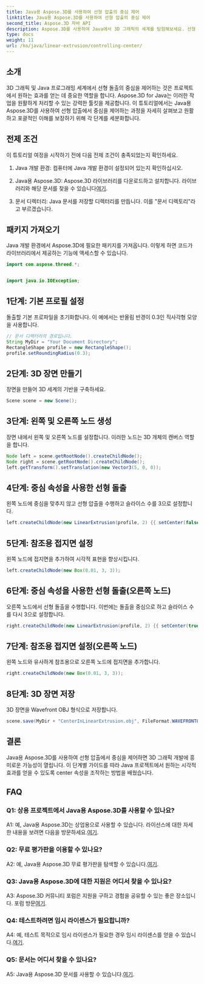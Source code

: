 ```yaml
---
title: Java용 Aspose.3D를 사용하여 선형 압출의 중심 제어
linktitle: Java용 Aspose.3D를 사용하여 선형 압출의 중심 제어
second_title: Aspose.3D 자바 API
description: Aspose.3D를 사용하여 Java에서 3D 그래픽의 세계를 탐험해보세요. 선형 압출에서 중심을 쉽게 제어할 수 있습니다.
type: docs
weight: 11
url: /ko/java/linear-extrusion/controlling-center/
---
```

## 소개

3D 그래픽 및 Java 프로그래밍 세계에서 선형 돌출의 중심을 제어하는 것은 프로젝트에서 원하는 효과를 얻는 데 중요한 역할을 합니다. Aspose.3D for Java는 이러한 작업을 원활하게 처리할 수 있는 강력한 툴킷을 제공합니다. 이 튜토리얼에서는 Java용 Aspose.3D를 사용하여 선형 압출에서 중심을 제어하는 과정을 자세히 살펴보고 원활하고 포괄적인 이해를 보장하기 위해 각 단계를 세분화합니다.

## 전제 조건

이 튜토리얼 여정을 시작하기 전에 다음 전제 조건이 충족되었는지 확인하세요.

1. Java 개발 환경: 컴퓨터에 Java 개발 환경이 설정되어 있는지 확인하십시오.

2.  Java용 Aspose.3D: Aspose.3D 라이브러리를 다운로드하고 설치합니다. 라이브러리와 해당 문서를 찾을 수 있습니다[여기](https://reference.aspose.com/3d/java/).

3. 문서 디렉터리: Java 문서를 저장할 디렉터리를 만듭니다. 이를 "문서 디렉토리"라고 부르겠습니다.

## 패키지 가져오기

Java 개발 환경에서 Aspose.3D에 필요한 패키지를 가져옵니다. 이렇게 하면 코드가 라이브러리에서 제공하는 기능에 액세스할 수 있습니다.

```java
import com.aspose.threed.*;


import java.io.IOException;
```

## 1단계: 기본 프로필 설정

돌출할 기본 프로파일을 초기화합니다. 이 예에서는 반올림 반경이 0.3인 직사각형 모양을 사용합니다.

```java
// 문서 디렉터리의 경로입니다.
String MyDir = "Your Document Directory";
RectangleShape profile = new RectangleShape();
profile.setRoundingRadius(0.3);
```

## 2단계: 3D 장면 만들기

장면을 만들어 3D 세계의 기반을 구축하세요.

```java
Scene scene = new Scene();
```

## 3단계: 왼쪽 및 오른쪽 노드 생성

장면 내에서 왼쪽 및 오른쪽 노드를 설정합니다. 이러한 노드는 3D 개체의 캔버스 역할을 합니다.

```java
Node left = scene.getRootNode().createChildNode();
Node right = scene.getRootNode().createChildNode();
left.getTransform().setTranslation(new Vector3(5, 0, 0));
```

## 4단계: 중심 속성을 사용한 선형 돌출

왼쪽 노드에 중심을 맞추지 않고 선형 압출을 수행하고 슬라이스 수를 3으로 설정합니다.

```java
left.createChildNode(new LinearExtrusion(profile, 2) {{ setCenter(false); setSlices(3); }});
```

## 5단계: 참조용 접지면 설정

왼쪽 노드에 접지면을 추가하여 시각적 표현을 향상시킵니다.

```java
left.createChildNode(new Box(0.01, 3, 3));
```

## 6단계: 중심 속성을 사용한 선형 돌출(오른쪽 노드)

오른쪽 노드에서 선형 돌출을 수행합니다. 이번에는 돌출을 중심으로 하고 슬라이스 수를 다시 3으로 설정합니다.

```java
right.createChildNode(new LinearExtrusion(profile, 2) {{ setCenter(true); setSlices(3); }});
```

## 7단계: 참조용 접지면 설정(오른쪽 노드)

왼쪽 노드와 유사하게 참조용으로 오른쪽 노드에 접지면을 추가합니다.

```java
right.createChildNode(new Box(0.01, 3, 3));
```

## 8단계: 3D 장면 저장

3D 장면을 Wavefront OBJ 형식으로 저장합니다.

```java
scene.save(MyDir + "CenterInLinearExtrusion.obj", FileFormat.WAVEFRONTOBJ);
```

## 결론

Java용 Aspose.3D를 사용하여 선형 압출에서 중심을 제어하면 3D 그래픽 개발에 흥미로운 가능성이 열립니다. 이 단계별 가이드를 따라 Java 프로젝트에서 원하는 시각적 효과를 얻을 수 있도록 center 속성을 조작하는 방법을 배웠습니다.

## FAQ

### Q1: 상용 프로젝트에서 Java용 Aspose.3D를 사용할 수 있나요?

 A1: 예, Java용 Aspose.3D는 상업용으로 사용할 수 있습니다. 라이선스에 대한 자세한 내용을 보려면 다음을 방문하세요.[여기](https://purchase.aspose.com/buy).

### Q2: 무료 평가판을 이용할 수 있나요?

 A2: 예, Java용 Aspose.3D 무료 평가판을 탐색할 수 있습니다.[여기](https://releases.aspose.com/).

### Q3: Java용 Aspose.3D에 대한 지원은 어디서 찾을 수 있나요?

 A3: Aspose.3D 커뮤니티 포럼은 지원을 구하고 경험을 공유할 수 있는 좋은 장소입니다. 포럼 방문[여기](https://forum.aspose.com/c/3d/18).

### Q4: 테스트하려면 임시 라이센스가 필요합니까?

A4: 예, 테스트 목적으로 임시 라이센스가 필요한 경우 임시 라이센스를 얻을 수 있습니다.[여기](https://purchase.aspose.com/temporary-license/).

### Q5: 문서는 어디서 찾을 수 있나요?

 A5: Java용 Aspose.3D 문서를 사용할 수 있습니다.[여기](https://reference.aspose.com/3d/java/).